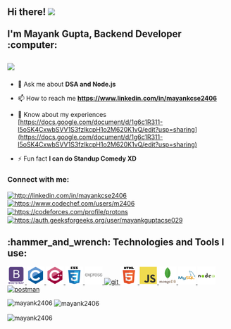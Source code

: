 <h2 align="left">
 <abc>
  <br>Hi there! <img src="https://user-images.githubusercontent.com/42378118/110234147-e3259600-7f4e-11eb-95be-0c4047144dea.gif" width="30"><br>
  <br> I'm Mayank Gupta, Backend Developer :computer:<br>
  <br>
    <img src="https://onlylinks.pro/wp-content/uploads/2021/01/main-qimg-fa7b4bdc3b2f73e749e5c2c646d4ae13.gif" width="500">
 </abc>
</h2> 

- 💬 Ask me about **DSA and Node.js**

- 📫 How to reach me **https://www.linkedin.com/in/mayankcse2406**

- 📄 Know about my experiences [https://docs.google.com/document/d/1g6c1R311-l5oSK4CxwbSVV1S3fzlkcpH1o2M620K1vQ/edit?usp=sharing](https://docs.google.com/document/d/1g6c1R311-l5oSK4CxwbSVV1S3fzlkcpH1o2M620K1vQ/edit?usp=sharing)

- ⚡ Fun fact **I can do Standup Comedy XD**

<h3 align="left">Connect with me:</h3>
<p align="left">
<a href="https://linkedin.com/in/http://linkedin.com/in/mayankcse2406" target="blank"><img align="center" src="https://raw.githubusercontent.com/rahuldkjain/github-profile-readme-generator/master/src/images/icons/Social/linked-in-alt.svg" alt="http://linkedin.com/in/mayankcse2406" height="30" width="40" /></a>
<a href="https://www.codechef.com/users/https://www.codechef.com/users/m2406" target="blank"><img align="center" src="https://cdn.jsdelivr.net/npm/simple-icons@3.1.0/icons/codechef.svg" alt="https://www.codechef.com/users/m2406" height="30" width="40" /></a>
<a href="https://codeforces.com/profile/https://codeforces.com/profile/protons" target="blank"><img align="center" src="https://cdn.jsdelivr.net/npm/simple-icons@3.0.1/icons/codeforces.svg" alt="https://codeforces.com/profile/protons" height="30" width="40" /></a>
<a href="https://auth.geeksforgeeks.org/user/https://auth.geeksforgeeks.org/user/mayankguptacse029" target="blank"><img align="center" src="https://raw.githubusercontent.com/rahuldkjain/github-profile-readme-generator/master/src/images/icons/Social/geeks-for-geeks.svg" alt="https://auth.geeksforgeeks.org/user/mayankguptacse029" height="30" width="40" /></a>
</p>

<h2 align="left">:hammer_and_wrench: Technologies and Tools I use:</h2>
<p align="left"> <a href="https://getbootstrap.com" target="_blank"> <img src="https://raw.githubusercontent.com/devicons/devicon/master/icons/bootstrap/bootstrap-plain-wordmark.svg" alt="bootstrap" width="40" height="40"/> </a> <a href="https://www.cprogramming.com/" target="_blank"> <img src="https://raw.githubusercontent.com/devicons/devicon/master/icons/c/c-original.svg" alt="c" width="40" height="40"/> </a> <a href="https://www.w3schools.com/cpp/" target="_blank"> <img src="https://raw.githubusercontent.com/devicons/devicon/master/icons/cplusplus/cplusplus-original.svg" alt="cplusplus" width="40" height="40"/> </a> <a href="https://www.w3schools.com/css/" target="_blank"> <img src="https://raw.githubusercontent.com/devicons/devicon/master/icons/css3/css3-original-wordmark.svg" alt="css3" width="40" height="40"/> </a> <a href="https://expressjs.com" target="_blank"> <img src="https://raw.githubusercontent.com/devicons/devicon/master/icons/express/express-original-wordmark.svg" alt="express" width="40" height="40"/> </a> <a href="https://git-scm.com/" target="_blank"> <img src="https://www.vectorlogo.zone/logos/git-scm/git-scm-icon.svg" alt="git" width="40" height="40"/> </a> <a href="https://www.w3.org/html/" target="_blank"> <img src="https://raw.githubusercontent.com/devicons/devicon/master/icons/html5/html5-original-wordmark.svg" alt="html5" width="40" height="40"/> </a> <a href="https://developer.mozilla.org/en-US/docs/Web/JavaScript" target="_blank"> <img src="https://raw.githubusercontent.com/devicons/devicon/master/icons/javascript/javascript-original.svg" alt="javascript" width="40" height="40"/> </a> <a href="https://www.mongodb.com/" target="_blank"> <img src="https://raw.githubusercontent.com/devicons/devicon/master/icons/mongodb/mongodb-original-wordmark.svg" alt="mongodb" width="40" height="40"/> </a> <a href="https://www.mysql.com/" target="_blank"> <img src="https://raw.githubusercontent.com/devicons/devicon/master/icons/mysql/mysql-original-wordmark.svg" alt="mysql" width="40" height="40"/> </a> <a href="https://nodejs.org" target="_blank"> <img src="https://raw.githubusercontent.com/devicons/devicon/master/icons/nodejs/nodejs-original-wordmark.svg" alt="nodejs" width="40" height="40"/> </a> <a href="https://postman.com" target="_blank"> <img src="https://www.vectorlogo.zone/logos/getpostman/getpostman-icon.svg" alt="postman" width="40" height="40"/> </a> </p>

<p><img align="left" src="https://github-readme-stats.vercel.app/api/top-langs?username=mayank2406&show_icons=true&locale=en&layout=compact" alt="mayank2406" /></p>

<p>&nbsp;<img align="center" src="https://github-readme-stats.vercel.app/api?username=mayank2406&show_icons=true&locale=en" alt="mayank2406" /></p>

<p><img align="center" src="https://github-readme-streak-stats.herokuapp.com/?user=mayank2406&" alt="mayank2406" /></p>
